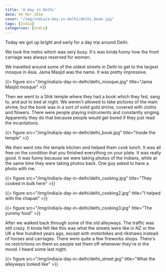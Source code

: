 ```yaml
---
title: 'A day in Delhi'
date: 04 Mar 2014
cover: "/img/india/a-day-in-delhi/delhi_book.jpg"
tags: [India]
categories: [India]
---
```


Today we got up bright and early for a day trip around Delhi.

We took the metro which was very busy. It's was kinda funny how the front carriage was always reserved for women.

We travelled around some of the oldest streets in Delhi to get to the largest mosque in Asia. Jama Masjid was the name. It was pretty impressive.

{{< figure src="/img/india/a-day-in-delhi/delhi_mosque.jpg" title="Jama Masjid mosque" >}}

Then we went to a Shik temple where they had a book which they fed, sang to, and put to bed at night. We weren't allowed to take pictures of the main shrine, but the book was in a sort of solid gold shrine, covered with cloths and flowers. There were people playing instruments and constantly singing. Apparently they do that because people would get bored if they just read the incantations.

{{< figure src="/img/india/a-day-in-delhi/delhi_book.jpg" title="Inside the temple" >}}

We then went into the temple kitchen and helped them cook lunch. It was all free on the condition that you finished everything on your plate. It was really good. It was funny because we were taking photos of the Indians, while at the same time they were taking photos back. One guy asked to have a photo with me.

{{< figure src="/img/india/a-day-in-delhi/delhi_cooking.jpg" title="They cooked in bulk here" >}}

{{< figure src="/img/india/a-day-in-delhi/delhi_cooking2.jpg" title="I helped with the chapati" >}}

{{< figure src="/img/india/a-day-in-delhi/delhi_cooking3.jpg" title="The yummy food" >}}

After we walked back through some of the old alleyways. The traffic was still crazy. It kinda felt like this was what the streets were like in NZ or the UK a few hundred years ago, except with motorbikes and rikshaws instead of horses and carriages. There were quite a few fireworks shops. There's no restrictions on them so people set them off whenever they're in the mood. I heard some last night.

{{< figure src="/img/india/a-day-in-delhi/delhi_street.jpg" title="What the alleyways looked like" >}}